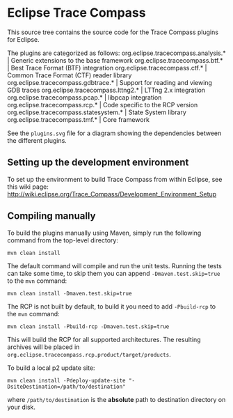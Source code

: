 Eclipse Trace Compass
=====================

This source tree contains the source code for the Trace Compass plugins for
Eclipse.

The plugins are categorized as follows:
org.eclipse.tracecompass.analysis.*    | Generic extensions to the base framework
org.eclipse.tracecompass.btf.*         | Best Trace Format (BTF) integration
org.eclipse.tracecompass.ctf.*         | Common Trace Format (CTF) reader library
org.eclipse.tracecompass.gdbtrace.*    | Support for reading and viewing GDB traces
org.eclipse.tracecompass.lttng2.*      | LTTng 2.x integration
org.eclipse.tracecompass.pcap.*        | libpcap integration
org.eclipse.tracecompass.rcp.*         | Code specific to the RCP version
org.eclipse.tracecompass.statesystem.* | State System library
org.eclipse.tracecompass.tmf.*         | Core framework

See the `plugins.svg` file for a diagram showing the dependencies between the
different plugins.


Setting up the development environment
--------------------------------------

To set up the environment to build Trace Compass from within Eclipse, see this
wiki page:
<http://wiki.eclipse.org/Trace_Compass/Development_Environment_Setup>


Compiling manually
------------------

To build the plugins manually using Maven, simply run the following command from
the top-level directory:

    mvn clean install

The default command will compile and run the unit tests. Running the tests can
take some time, to skip them you can append `-Dmaven.test.skip=true` to the
`mvn` command:

    mvn clean install -Dmaven.test.skip=true


The RCP is not built by default, to build it you need to add `-Pbuild-rcp` to
the `mvn` command:

    mvn clean install -Pbuild-rcp -Dmaven.test.skip=true

This will build the RCP for all supported architectures. The resulting archives
will be placed in `org.eclipse.tracecompass.rcp.product/target/products`.


To build a local p2 update site:

    mvn clean install -Pdeploy-update-site "-DsiteDestination=/path/to/destination"

where `/path/to/destination` is the **absolute** path to destination directory
on your disk.

